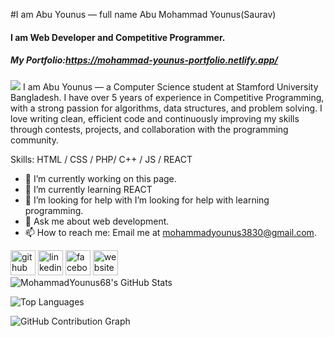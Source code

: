 #I am Abu Younus — full name Abu Mohammad Younus(Saurav)
#### I am Web Developer and Competitive Programmer.
##### My Portfolio:https://mohammad-younus-portfolio.netlify.app/
![](https://scontent.fdac80-1.fna.fbcdn.net/v/t39.30808-6/464929636_8781748398514106_1606701564028972795_n.jpg?_nc_cat=109&ccb=1-7&_nc_sid=86c6b0&_nc_ohc=JbYhM3ANMXUQ7kNvgHhK0XK&_nc_zt=23&_nc_ht=scontent.fdac80-1.fna&_nc_gid=AlHXrTTpvyxNrj5U1GxiJCg&oh=00_AYBQkVVCELum1AlS7G-1fMuS007uXMbrHB1bKA3CAOtBCw&oe=67611281)
I am Abu Younus — a Computer Science student at Stamford University Bangladesh. I have over 5 years of experience in Competitive Programming, with a strong passion for algorithms, data structures, and problem solving. I love writing clean, efficient code and continuously improving my skills through contests, projects, and collaboration with the programming community.

Skills: HTML / CSS / PHP/ C++ / JS / REACT

- 🔭 I’m currently working on this page. 
- 🌱 I’m currently learning REACT 
- 🤔 I’m looking for help with I’m looking for help with learning programming. 
- 💬 Ask me about web development. 
- 📫 How to reach me:  Email me at mohammadyounus3830@gmail.com. 


[<img src='https://cdn.jsdelivr.net/npm/simple-icons@3.0.1/icons/github.svg' alt='github' height='40'>](https://github.com/https://github.com/MohammadYounus68)  [<img src='https://cdn.jsdelivr.net/npm/simple-icons@3.0.1/icons/linkedin.svg' alt='linkedin' height='40'>](https://www.linkedin.com/in/https://www.linkedin.com/in/abu-mohammad-younus-2557221b7//)  [<img src='https://cdn.jsdelivr.net/npm/simple-icons@3.0.1/icons/facebook.svg' alt='facebook' height='40'>](https://www.facebook.com/https://www.facebook.com/saurav.ahshan/)  [<img src='https://cdn.jsdelivr.net/npm/simple-icons@3.0.1/icons/icloud.svg' alt='website' height='40'>](https://mohammad-younus-portfolio.netlify.app/)  
![MohammadYounus68's GitHub Stats](https://github-readme-stats.vercel.app/api?username=MohammadYounus68&show_icons=true&theme=radical)

![Top Languages](https://github-readme-stats.vercel.app/api/top-langs/?username=MohammadYounus68&layout=compact&theme=radical)

![GitHub Contribution Graph](https://github-readme-activity-graph.vercel.app/graph?username=MohammadYounus68&theme=dracula)


